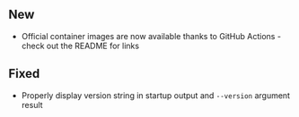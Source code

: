 ## New
 - Official container images are now available thanks to GitHub Actions - check out the README for links 

## Fixed
 - Properly display version string in startup output and `--version` argument result 
